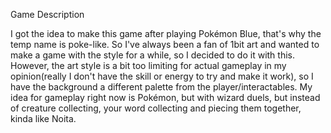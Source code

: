 Game Description

  I got the idea to make this game after playing Pokémon Blue, that's why the temp name is poke-like. 
  So I've always been a fan of 1bit art and wanted to make a game with the style for a while, so I decided to do it with this. 
  However, the art style is a bit too limiting for actual gameplay in my opinion(really I don't have the skill or energy to try and make it work), 
  so I have the background a different palette from the player/interactables. 
  My idea for gameplay right now is Pokémon, but with wizard duels, but instead of creature collecting, your word collecting and piecing them together, kinda like Noita.
